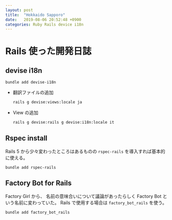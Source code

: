 ```yaml
---
layout: post
title:  "Hokkaido Sapporo"
date:   2019-08-06 20:52:48 +0900
categories: Ruby Rails device i18n
---
```


# Rails 使った開発日誌

## devise i18n


```
bundle add devise-i18n
```

* 翻訳ファイルの追加

    ```sh
    rails g devise:views:locale ja
    ```
    
* View の追加

    ```sh
    rails g devise:rails g devise:i18n:locale it
    ```
    
## Rspec install

Rails 5 から少々変わったところはあるものの `rspec-rails` を導入すれば基本的に使える。

```
bundle add rspec-rails
```
    
## Factory Bot for Rails

Factory Girl から、 名前の意味合いについて議論があったらしく Factory Bot という名前に変わっていた。
Rails で使用する場合は `factory_bot_rails` を使う。

```
bundle add factory_bot_rails
```
